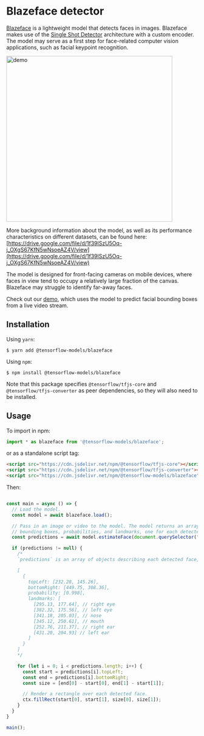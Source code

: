 # Blazeface detector

[Blazeface](https://arxiv.org/abs/1907.05047) is a lightweight model that detects faces in images. Blazeface makes use of the [Single Shot Detector](https://arxiv.org/abs/1512.02325) architecture with a custom encoder. The model may serve as a first step for face-related computer vision applications, such as facial keypoint recognition.

<img src="demo/demo.gif" alt="demo" style="width: 437px;"/>

More background information about the model, as well as its performance characteristics on different datasets, can be found here: [https://drive.google.com/file/d/1f39lSzU5Oq-j_OXgS67KfN5wNsoeAZ4V/view](https://drive.google.com/file/d/1f39lSzU5Oq-j_OXgS67KfN5wNsoeAZ4V/view)

The model is designed for front-facing cameras on mobile devices, where faces in view tend to occupy a relatively large fraction of the canvas. Blazeface may struggle to identify far-away faces.

Check out our [demo](https://storage.googleapis.com/tfjs-models/demos/blazeface/index.html), which uses the model to predict facial bounding boxes from a live video stream.

## Installation

Using `yarn`:

    $ yarn add @tensorflow-models/blazeface

Using `npm`:

    $ npm install @tensorflow-models/blazeface

Note that this package specifies `@tensorflow/tfjs-core` and `@tensorflow/tfjs-converter` as peer dependencies, so they will also need to be installed.

## Usage

To import in npm:

```js
import * as blazeface from '@tensorflow-models/blazeface';
```

or as a standalone script tag:

```html
<script src="https://cdn.jsdelivr.net/npm/@tensorflow/tfjs-core"></script>
<script src="https://cdn.jsdelivr.net/npm/@tensorflow/tfjs-converter"></script>
<script src="https://cdn.jsdelivr.net/npm/@tensorflow-models/blazeface"></script>
```

Then:

```js

const main = async () => {
  // Load the model.
  const model = await blazeface.load();

  // Pass in an image or video to the model. The model returns an array of
  // bounding boxes, probabilities, and landmarks, one for each detected face.
  const predictions = await model.estimateFace(document.querySelector("img"));

  if (predictions != null) {
    /*
    `predictions` is an array of objects describing each detected face, for example:

    [
      {
        topLeft: [232.28, 145.26],
        bottomRight: [449.75, 308.36],
        probability: [0.998],
        landmarks: [
          [295.13, 177.64], // right eye
          [382.32, 175.56], // left eye
          [341.18, 205.03], // nose
          [345.12, 250.61], // mouth
          [252.76, 211.37], // right ear
          [431.20, 204.93] // left ear
        ]
      }
    ]
    */

    for (let i = 0; i < predictions.length; i++) {
      const start = predictions[i].topLeft;
      const end = predictions[i].bottomRight;
      const size = [end[0] - start[0], end[1] - start[1]];

      // Render a rectangle over each detected face.
      ctx.fillRect(start[0], start[1], size[0], size[1]);
    }
  }
}

main();

```
